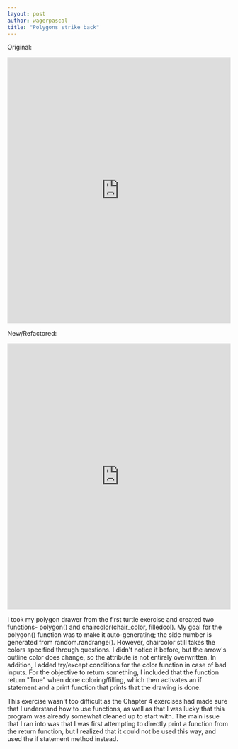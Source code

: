 ```yaml
---
layout: post
author: wagerpascal
title: "Polygons strike back"
---
```


Original:

<iframe src="https://trinket.io/embed/python/eb7273e016" width="100%" height="600" frameborder="0" marginwidth="0" marginheight="0" allowfullscreen></iframe>

New/Refactored:

<iframe src="https://trinket.io/embed/python/0ded6af6c6" width="100%" height="600" frameborder="0" marginwidth="0" marginheight="0" allowfullscreen></iframe>

I took my polygon drawer from the first turtle exercise and created two functions- polygon() and chaircolor(chair_color, filledcol). My goal for the polygon() function was to make it auto-generating; the side number is generated from random.randrange().
However, chaircolor still takes the colors specified through questions. I didn't notice it before, but the arrow's outline color does change, so the attribute is not entirely overwritten. In addition, I added try/except conditions for the color function in case of bad inputs.
For the objective to return something, I included that the function return "True" when done coloring/filling, which then activates an if statement and a print function that prints that the drawing is done.

This exercise wasn't too difficult as the Chapter 4 exercises had made sure that I understand how to use functions, as well as that I was lucky that this program was already somewhat cleaned up to start with.
The main issue that I ran into was that I was first attempting to directly print a function from the return function, but I realized that it could not be used this way, and used the if statement method instead.
